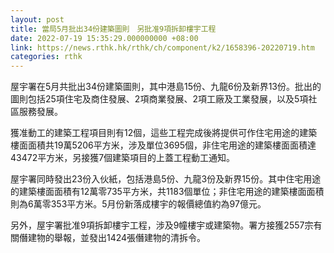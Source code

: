 ```yaml
---
layout: post
title: 當局5月批出34份建築圖則　另批准9項拆卸樓宇工程
date: 2022-07-19 15:35:29.000000000 +08:00
link: https://news.rthk.hk/rthk/ch/component/k2/1658396-20220719.htm
categories: rthk
---
```


屋宇署在5月共批出34份建築圖則，其中港島15份、九龍6份及新界13份。批出的圖則包括25項住宅及商住發展、2項商業發展、2項工廠及工業發展，以及5項社區服務發展。

獲准動工的建築工程項目則有12個，這些工程完成後將提供可作住宅用途的建築樓面面積共19萬5206平方米，涉及單位3695個，非住宅用途的建築樓面面積達43472平方米，另接獲7個建築項目的上蓋工程動工通知。

屋宇署同時發出23份入伙紙，包括港島5份、九龍3份及新界15份。其中住宅用途的建築樓面面積有12萬零735平方米，共1183個單位；非住宅用途的建築樓面面積則為6萬零353平方米。5月份新落成樓宇的報價總值約為97億元。

另外，屋宇署批准9項拆卸樓宇工程，涉及9幢樓宇或建築物。署方接獲2557宗有關僭建物的舉報，並發出1424張僭建物的清拆令。
